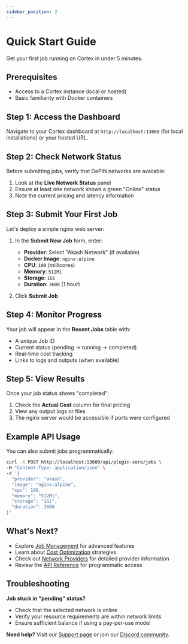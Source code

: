 ```yaml
---
sidebar_position: 2
---
```


# Quick Start Guide

Get your first job running on Cortex in under 5 minutes.

## Prerequisites

- Access to a Cortex instance (local or hosted)
- Basic familiarity with Docker containers

## Step 1: Access the Dashboard

Navigate to your Cortex dashboard at `http://localhost:13000` (for local installations) or your hosted URL.

## Step 2: Check Network Status

Before submitting jobs, verify that DePIN networks are available:

1. Look at the **Live Network Status** panel
2. Ensure at least one network shows a green "Online" status
3. Note the current pricing and latency information

## Step 3: Submit Your First Job

Let's deploy a simple nginx web server:

1. In the **Submit New Job** form, enter:
   - **Provider**: Select "Akash Network" (if available)
   - **Docker Image**: `nginx:alpine`
   - **CPU**: `100` (millicores)
   - **Memory**: `512Mi`
   - **Storage**: `1Gi`
   - **Duration**: `3600` (1 hour)

2. Click **Submit Job**

## Step 4: Monitor Progress

Your job will appear in the **Recent Jobs** table with:

- A unique Job ID
- Current status (pending → running → completed)
- Real-time cost tracking
- Links to logs and outputs (when available)

## Step 5: View Results

Once your job status shows "completed":

1. Check the **Actual Cost** column for final pricing
2. View any output logs or files
3. The nginx server would be accessible if ports were configured

## Example API Usage

You can also submit jobs programmatically:

```bash
curl -X POST http://localhost:13000/api/plugin-core/jobs \
-H "Content-Type: application/json" \
-d '{
  "provider": "akash",
  "image": "nginx:alpine",
  "cpu": 100,
  "memory": "512Mi",
  "storage": "1Gi",
  "duration": 3600
}'
```

## What's Next?

- Explore [Job Management](../guide/job-management) for advanced features
- Learn about [Cost Optimization](../guide/cost-optimization) strategies
- Check out [Network Providers](../guide/network-providers) for detailed provider information
- Review the [API Reference](../api/overview) for programmatic access

## Troubleshooting

**Job stuck in "pending" status?**

- Check that the selected network is online
- Verify your resource requirements are within network limits
- Ensure sufficient balance if using a pay-per-use model

**Need help?** Visit our [Support page](../troubleshooting/support) or join our [Discord community](https://discord.gg/cortex).
